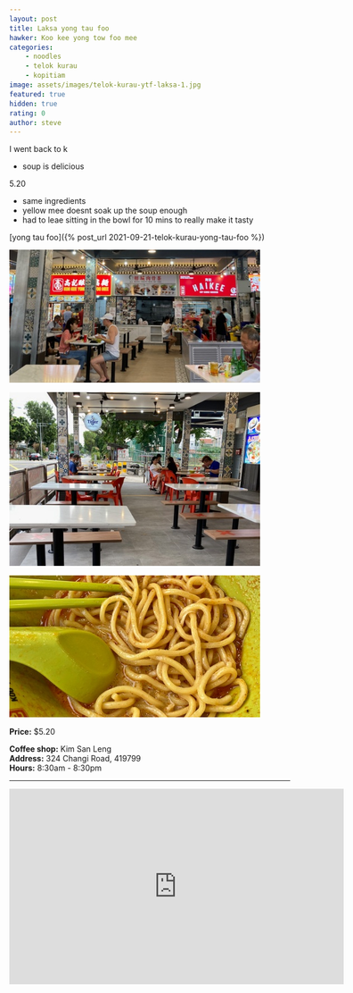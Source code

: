 ```yaml
---
layout: post
title: Laksa yong tau foo
hawker: Koo kee yong tow foo mee
categories: 
    - noodles
    - telok kurau
    - kopitiam
image: assets/images/telok-kurau-ytf-laksa-1.jpg
featured: true
hidden: true
rating: 0
author: steve
---
```


I went back to k
- soup is delicious

5.20


- same ingredients
- yellow mee doesnt soak up the soup enough
- had to leae sitting in the bowl for 10 mins to really make it tasty
  
[yong tau foo]({% post_url 2021-09-21-telok-kurau-yong-tau-foo %})


![Kim san leng renovation 1](/assets/images/telok-kurau-ytf-laksa-3.jpg "Kim san leng renovation 1")


![Kim san leng renovation 2](/assets/images/telok-kurau-ytf-laksa-2.jpg "Kim san leng renovation 2")

![Yellow mee soaking in gravy](/assets/images/telok-kurau-ytf-laksa-4.jpg "Yellow mee soaking in gravy")

**Price:** $5.20  

**Coffee shop:** Kim San Leng  
**Address:** 324 Changi Road, 419799  
**Hours:** 8:30am - 8:30pm  
***  

<iframe src="https://www.google.com/maps/embed?pb=!1m14!1m8!1m3!1d15955.050777263523!2d103.908271!3d1.3180312!3m2!1i1024!2i768!4f13.1!3m3!1m2!1s0x0%3A0x6f93bc5ad414257!2sHai%20Kee%20Soy%20Sauce%20Chicken%20Rice!5e0!3m2!1sen!2ssg!4v1609304424571!5m2!1sen!2ssg" width="600" height="350" frameborder="0" style="border:0;" allowfullscreen="" aria-hidden="false" tabindex="0"></iframe>